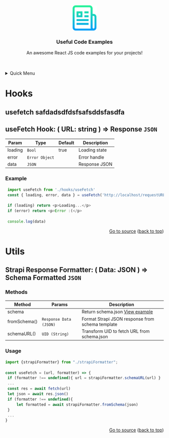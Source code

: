 <!-- Improved compatibility of back to top link: See: https://github.com/othneildrew/Best-README-Template/pull/73 -->
<a name="readme-top"></a>
<!--
<!-- PROJECT LOGO -->
<br />
<div align="center">
  <a href="https://github.com/othneildrew/Best-README-Template">
    <img src="img/logo.png" alt="Logo" width="80" height="80">
  </a>

<h3 align="center">Useful Code Examples</h3>

  <p align="center">
    An awesome React JS code examples for your projects!
    <br />
    <br />
    <br />
    </div>

<!-- TABLE OF CONTENTS -->
<details>
  <summary>Quick Menu</summary>
  <ol>
    <li>
      <a href="#hooks">Hooks</a>
      <ul>
        <li><a href="#usefetch">useFetch hook</a></li>
      </ul>
    </li>
    <li>
      <a href="#utils">Utils</a>
      <ul>
        <li><a href="#strapiFormatter">Strapi Response Formatter</a></li>
      </ul>
    </li>
  </ol>
</details>

# Hooks
usefetch safdadsdfdsfsafsddsfasdfa
------
## useFetch Hook: ( URL: string ) ⇒ Response <code>JSON</code>



| Param | Type                      | Default | Description   |
|-------|---------------------------|---------|---------------|
| loading  | <code>Bool</code>         | true    | Loading state |
| error  | <code>Error Object</code> |     | Error handle  |
| data  | <code>JSON</code>         |         | Response JSON |

### Example
   ```js
    import useFetch from './hooks/useFetch'
    const { loading, error, data } = useFetch('http://localhost/requestURL')

    if (loading) return <p>Loading...</p>
    if (error) return <p>Error :(</p>

    console.log(data)
   ```

<p align="right">
<span align="left"><a href="https://github.com/LeadMonster/Library/blob/main/hooks/useFetch.js">Go to source</a></span>
(<a href="#readme-top">back to top</a>)
</p>

# Utils
## Strapi Response Formatter: ( Data: JSON ) ⇒ Schema Formatted <code>JSON</code>
### Methods

| Method       | Params                            | Description                                                                                                                                                   |
|--------------|-----------------------------------|---------------------------------------------------------------------------------------------------------------------------------------------------------------|
| schema       |                                   | Return schema.json   <span align="left"><a href="https://github.com/LeadMonster/Library/blob/main/utils/strapiFormatter/schema.json/">View example</a></span> |
| fromSchema() | <code>Response Data (JSON)</code> | Format Strapi JSON response from schema template                                                                                                              |
| schemaURL()  | <code>UID (String)</code>         | Transform UID to fetch URL from schema.json                                                                                                                   |

### Usage


   ```js
import {strapiFormatter} from "./strapiFormatter";

const useFetch = (url, formatter) => {
    if (formatter !== undefined){ url = strapiFormatter.schemaURL(url) }
    ...
    const res = await fetch(url)
    let json = await res.json()
    if (formatter !== undefined){
        let formatted = await strapiFormatter.fromSchema(json)
    }
    ...
}
   ```
<p align="right">
<span align="left"><a href="https://github.com/LeadMonster/Library/blob/main/utils/strapiFormatter">Go to source</a></span>
(<a href="#readme-top">back to top</a>)
</p>
